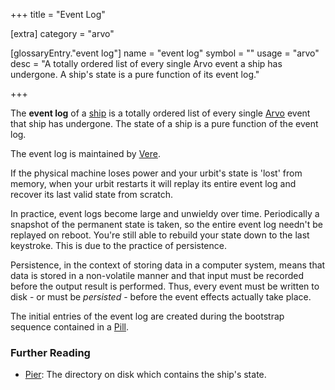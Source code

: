 +++
title = "Event Log"

[extra]
category = "arvo"

[glossaryEntry."event log"]
name = "event log"
symbol = ""
usage = "arvo"
desc = "A totally ordered list of every single Arvo event a ship has undergone. A ship's state is a pure function of its event log."

+++

The **event log** of a [ship](/glossary/ship) is a totally ordered list of every single [Arvo](/glossary/arvo) event that ship has undergone. The state of a ship is a pure function of the event log.

The event log is maintained by [Vere](/glossary/vere).

If the physical machine loses power and your urbit's state is 'lost' from memory, when your urbit restarts it will replay its entire event log and recover its last valid state from scratch.

In practice, event logs become large and unwieldy over time. Periodically a snapshot of the permanent state is taken, so the entire event log needn't be replayed on reboot. You're still able to rebuild your state down to the last keystroke. This is due to the practice of persistence.

Persistence, in the context of storing data in a computer system, means that data is stored in a non-volatile manner and that input must be recorded before the output result is performed. Thus, every event must be written to disk - or must be _persisted_ - before the event effects actually take place.

The initial entries of the event log are created during the bootstrap sequence contained in a [Pill](/glossary/pill).

### Further Reading

- [Pier](/glossary/pier): The directory on disk which contains the ship's state.

